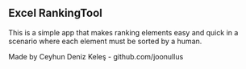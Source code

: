 ## Excel RankingTool

This is a simple app that makes ranking elements easy and quick in a scenario where each element must be sorted by a human.

Made by Ceyhun Deniz Keleş - github.com/joonullus
